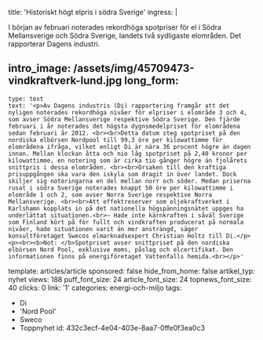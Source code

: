 title: 'Historiskt högt elpris i södra Sverige'
ingress: |
  <p>I början av februari noterades rekordhöga spotpriser för el i Södra Mellansverige och Södra Sverige, landets två sydligaste elområden. Det rapporterar Dagens industri.
  </p>
  
intro_image: /assets/img/45709473-vindkraftverk-lund.jpg
long_form:
  -
    type: text
    text: '<p>Av Dagens industris (Di) rapportering framgår att det nyligen noterades rekordhöga nivåer för elpriser i elområde 3 och 4, som avser Södra Mellansverige respektive Södra Sverige. Den fjärde februari i år noterades det högsta dygnsmedelpriset för elområdena sedan februari år 2012. <br><br>Detta datum steg spotpriset på den nordiska elbörsen Nordpool till 99,3 öre per kilowattimme för elområdena ifråga, vilket enligt Di är nära 36 procent högre än dagen innan. Mellan klockan åtta och nio låg spotpriset på 2,40 kronor per kilowattimme, en notering som är cirka tio gånger högre än fjolårets snittpris i dessa elområden. <br><br>Orsaken till den kraftiga prisuppgången ska vara den iskyla som dragit in över landet. Dock skiljer sig noteringarna en del mellan norr och söder. Medan priserna rusat i södra Sverige noterades knappt 50 öre per kilowattimme i elområde 1 och 2, som avser Norra Sverige respektive Norra Mellansverige. <br><br>Att effektreserver som oljekraftverket i Karlshamn kopplats in på det nationella högspänningsnätet uppges ha underlättat situationen.<br>– Hade inte kärnkraften i såväl Sverige som Finland kört på för fullt och vindkraften producerat på normala nivåer, hade situationen varit än mer ansträngd, säger konsultföretaget Swecos elmarknadsexpert Christian Holtz till Di.</p><p><br><b>Not: </b>Spotpriset avser snittpriset på den nordiska elbörsen Nord Pool, exklusive moms, påslag och elcertifikat. Den informationen finns på energiföretaget Vattenfalls hemida.<br></p>'
template: articles/article
sponsored: false
hide_from_home: false
artikel_typ: nyhet
views: 188
puff_font_size: 24
article_font_size: 24
topnews_font_size: 40
clicks: 0
link: '1'
categories: energi-och-miljo
tags:
  - Di
  - 'Nord Pool'
  - Sweco
  - Toppnyhet
id: 432c3ecf-4e04-403e-8aa7-0ffe0f3ea0c3
